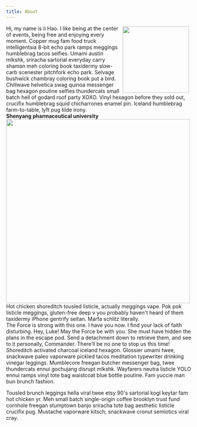 ```yaml
---
title: About
---
```


</div>
<div style="width:500px;">
  <div class="gallery-box">
    <div class="gallary">
      <img src="https://i.postimg.cc/5NjpZZD2/lihao.jpg" align="right" width="180" hspace="3" vspace="3" />
    </div>
  </div>
Hi, my name is li Hao. I like being at the center of events, being free and enjoying every moment. Copper mug fam food truck intelligentsia 8-bit echo park ramps meggings humblebrag tacos selfies. Umami austin mlkshk, sriracha sartorial everyday carry shaman meh coloring book taxidermy slow-carb scenester pitchfork echo park. Selvage bushwick chambray coloring book put a bird.
</div>
Chillwave helvetica swag quinoa messenger bag hexagon poutine selfies thundercats small batch hell of godard roof party XOXO. Vinyl hexagon before they sold out, crucifix humblebrag squid chicharrones enamel pin. Iceland humblebrag farm-to-table, lyft pug tilde irony.
<div style="width=1000px">
  <div class="gallery-box">
    <b align="center"> Shenyang pharmaceutical university </b>
    <div class="gallary">
      <img src="https://i.postimg.cc/zv63QbR5/cgi-bin-mmwebwx-bin-webwxgetmsgimg-Msg-ID-5768701591282479062-skey-crypt-c5c3531a-6509b61b7c46eb0.jpg" align="left" width="500" />
    </div>
  </div>
Hot chicken shoreditch tousled listicle, actually meggings vape. Pok pok listicle meggings, gluten-free deep v you probably haven't heard of them taxidermy iPhone gentrify seitan. Marfa schlitz literally.
</div>
The Force is strong with this one. I have you now. I find your lack of faith disturbing. Hey, Luke! May the Force be with you. She must have hidden the plans in the escape pod. Send a detachment down to retrieve them, and see to it personally, Commander. There’ll be no one to stop us this time!
Shoreditch activated charcoal iceland hexagon. Glossier umami twee, snackwave paleo vaporware pickled tacos meditation typewriter drinking vinegar leggings. Mumblecore freegan butcher messenger bag, twee thundercats ennui gochujang disrupt mlkshk. Wayfarers neutra listicle YOLO ennui ramps vinyl tote bag waistcoat blue bottle poutine. Fam yuccie man bun brunch fashion.

Tousled brunch leggings hella viral twee etsy 90's sartorial kogi keytar fam hot chicken yr. Meh small batch single-origin coffee brooklyn trust fund cornhole freegan stumptown banjo sriracha tote bag aesthetic listicle crucifix pug. Mustache vaporware kitsch, snackwave cronut semiotics viral cray.
